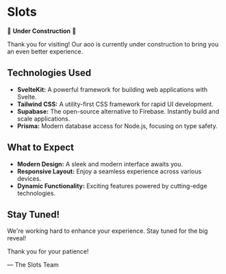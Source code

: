 # Slots

🚧 **Under Construction** 🚧

Thank you for visiting! Our aoo is currently under construction to bring you an even better experience.

## Technologies Used

- **SvelteKit:** A powerful framework for building web applications with Svelte.
- **Tailwind CSS:** A utility-first CSS framework for rapid UI development.
- **Supabase:** The open-source alternative to Firebase. Instantly build and scale applications.
- **Prisma:** Modern database access for Node.js, focusing on type safety.


## What to Expect

- **Modern Design:** A sleek and modern interface awaits you.
- **Responsive Layout:** Enjoy a seamless experience across various devices.
- **Dynamic Functionality:** Exciting features powered by cutting-edge technologies.

## Stay Tuned!

We're working hard to enhance your experience. Stay tuned for the big reveal!

Thank you for your patience!

— The Slots Team
